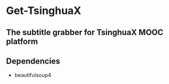 # Get-TsinghuaX
The subtitle grabber for TsinghuaX MOOC platform
---
## Dependencies
 - beautifulsoup4